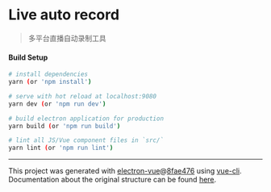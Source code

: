 # Live auto record

> 多平台直播自动录制工具

#### Build Setup

``` bash
# install dependencies
yarn (or 'npm install')

# serve with hot reload at localhost:9080
yarn dev (or 'npm run dev')

# build electron application for production
yarn build (or 'npm run build')

# lint all JS/Vue component files in `src/`
yarn lint (or 'npm run lint')

```

---

This project was generated with [electron-vue](https://github.com/SimulatedGREG/electron-vue)@[8fae476](https://github.com/SimulatedGREG/electron-vue/tree/8fae4763e9d225d3691b627e83b9e09b56f6c935) using [vue-cli](https://github.com/vuejs/vue-cli). Documentation about the original structure can be found [here](https://simulatedgreg.gitbooks.io/electron-vue/content/index.html).
